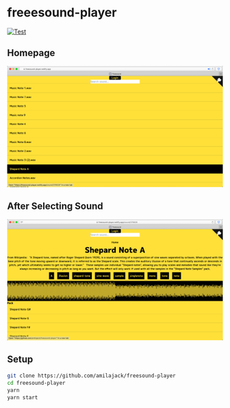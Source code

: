 # freeesound-player

[![Test](https://github.com/amilajack/freesound-player/workflows/Test/badge.svg)](https://github.com/amilajack/freesound-player/actions?query=workflow%3ATest)

## Homepage

![freesound-player's homepage as of 7:49 PM PST Tuesday, September 22, 2020](https://github.com/amilajack/freesound-player/blob/master/screenshots/homepage-2020-09-23-at-6.05.05-PM.png)

## After Selecting Sound

![freesound-player's appearance after selecting a sound as of 7:55 PM PST Tuesday, September 22, 2020](https://github.com/amilajack/freesound-player/blob/master/screenshots/soundpage-2020-09-23-at-6.07.14-PM.png)

## Setup

```bash
git clone https://github.com/amilajack/freesound-player
cd freesound-player
yarn
yarn start
```
